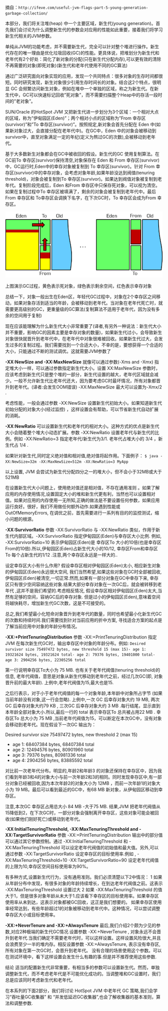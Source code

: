 摘自：`http://ifeve.com/useful-jvm-flags-part-5-young-generation-garbage-collection/`

本部分，我们将关注堆(heap) 中一个主要区域，新生代(young generation)。首先我们会讨论为什么调整新生代的参数会对应用的性能如此重要，接着我们将学习新生代相关的JVM参数。

单纯从JVM的功能考虑，并不需要新生代，完全可以针对整个堆进行操作。新生代存在的唯一理由是优化垃圾回收(GC)的性能。更具体说，把堆划分为新生代和老年代有2个好处：简化了新对象的分配(只在新生代分配内存),可以更有效的清除不再需要的对象(即死对象)(新生代和老年代使用不同的GC算法)

通过广泛研究面向对象实现的应用，发现一个共同特点：很多对象的生存时间都很短。同时研究发现，新生对象很少引用生存时间长的对象。结合这2个特点，很明显 GC 会频繁访问新生对象，例如在堆中一个单独的区域，称之为新生代。在新生代中，GC可以快速标记回收”死对象”，而不需要扫描整个Heap中的存活一段时间的”老对象”。



SUN/Oracle 的HotSpot JVM 又把新生代进一步划分为3个区域：一个相对大点的区域，称为”伊甸园区(Eden)”；两个相对小点的区域称为”From 幸存区(survivor)”和”To 幸存区(survivor)”。按照规定,新对象会首先分配在 Eden 中(如果新对象过大，会直接分配在老年代中)。在GC中，Eden 中的对象会被移动到survivor中，直至对象满足一定的年纪(定义为熬过GC的次数),会被移动到老年代。

基于大多数新生对象都会在GC中被收回的假设。新生代的GC 使用复制算法。在GC前To 幸存区(survivor)保持清空,对象保存在 Eden 和 From 幸存区(survivor)中，GC运行时,Eden中的幸存对象被复制到 To 幸存区(survivor)。针对 From 幸存区(survivor)中的幸存对象，会考虑对象年龄,如果年龄没达到阀值(tenuring threshold)，对象会被复制到To 幸存区(survivor)。如果达到阀值对象被复制到老年代。复制阶段完成后，Eden 和From 幸存区中只保存死对象，可以视为清空。如果在复制过程中To 幸存区被填满了，剩余的对象会被复制到老年代中。最后 From 幸存区和 To幸存区会调换下名字，在下次GC时，To 幸存区会成为From 幸存区。

![24](./assert/24.png)

上图演示GC过程，黄色表示死对象，绿色表示剩余空间，红色表示幸存对象

总结一下，对象一般出生在Eden区，年轻代GC过程中，对象在2个幸存区之间移动，如果对象存活到适当的年龄，会被移动到老年代。当对象在老年代死亡时，就需要更高级别的GC，更重量级的GC算法(复制算法不适用于老年代，因为没有多余的空间用于复制)

现在应该能理解为什么新生代大小非常重要了(译者,有另外一种说法：新生代大小并不重要，影响GC的因素主要是幸存对象的数量)，如果新生代过小，会导致新生对象很快就晋升到老年代中，在老年代中对象很难被回收。如果新生代过大，会发生过多的复制过程。我们需要找到一个合适大小，不幸的是，要想获得一个合适的大小，只能通过不断的测试调优。这就需要JVM参数了

**-XX:NewSize and -XX:MaxNewSize**
就像可以通过参数(-Xms and -Xmx) 指定堆大小一样，可以通过参数指定新生代大小。设置 XX:MaxNewSize 参数时，应该考虑到新生代只是整个堆的一部分，新生代设置的越大，老年代区域就会减少。一般不允许新生代比老年代还大，因为要考虑GC时最坏情况，所有对象都晋升到老年代。(译者:会发生OOM错误) -XX:MaxNewSize 最大可以设置为-Xmx/2 .

考虑性能，一般会通过参数 -XX:NewSize 设置新生代初始大小。如果知道新生代初始分配的对象大小(经过监控) ，这样设置会有帮助，可以节省新生代自动扩展的消耗。

**-XX:NewRatio**
可以设置新生代和老年代的相对大小。这种方式的优点是新生代大小会随着整个堆大小动态扩展。参数 -XX:NewRatio 设置老年代与新生代的比例。例如 -XX:NewRatio=3 指定老年代/新生代为3/1. 老年代占堆大小的 3/4 ，新生代占 1/4 .

如果针对新生代,同时定义绝对值和相对值,绝对值将起作用。下面例子：
`$ java -XX:NewSize=32m -XX:MaxNewSize=512m -XX:NewRatio=3 MyApp`

以上设置, JVM 会尝试为新生代分配四分之一的堆大小，但不会小于32MB或大于521MB

在设置新生代大小问题上，使用绝对值还是相对值，不存在通用准则 。如果了解应用的内存使用情况,设置固定大小的堆和新生代更有利，当然也可以设置相对值。如果对应用的内存使用一无所知,正确的做法是不要设置任何参数，如果应用运行良好。很好，我们不用做任何额外动作.如果遇到性能或OutOfMemoryErrors, 在调优之前，首先需要进行一系列有目的的监控测试，缩小问题的根源。

**-XX:SurvivorRatio**
参数 -XX:SurvivorRatio 与 -XX:NewRatio 类似，作用于新生代内部区域。-XX:SurvivorRatio 指定伊甸园区(Eden)与幸存区大小比例. 例如, -XX:SurvivorRatio=10 表示伊甸园区(Eden)是 幸存区To 大小的10倍(也是幸存区From的10倍).所以,伊甸园区(Eden)占新生代大小的10/12, 幸存区From和幸存区To 每个占新生代的1/12 .注意,两个幸存区永远是一样大的..

设定幸存区大小有什么作用? 假设幸存区相对伊甸园区(Eden)太小, 相应新生对象的伊甸园区(Eden)永远很大空间, 我们当然希望,如果这些对象在GC时全部被回收,伊甸园区(Eden)被清空,一切正常.然而,如果有一部分对象在GC中幸存下来, 幸存区只有很少空间容纳这些对象.结果大部分幸存对象在一次GC后，就会被转移到老年代 ,这并不是我们希望的.考虑相反情况, 假设幸存区相对伊甸园区(Eden)太大,当然有足够的空间，容纳GC后的幸存对象. 但是过小的伊甸园区(Eden),意味着空间将越快耗尽，增加新生代GC次数，这是不可接受的。

总之,我们希望最小化短命对象晋升到老年代的数量，同时也希望最小化新生代GC 的次数和持续时间.我们需要找到针对当前应用的折中方案, 寻找适合方案的起点是 了解当前应用中对象的年龄分布情况。

**-XX:+PrintTenuringDistribution**
参数 -XX:+PrintTenuringDistribution 指定JVM 在每次新生代GC时，输出幸存区中对象的年龄分布。例如:
`Desired survivor size 75497472 bytes, new threshold 15 (max 15)- age 1: 19321624 bytes, 19321624 total- age 2: 79376 bytes, 19401000 total- age 3: 2904256 bytes, 22305256 total`

第一行说明幸存区To大小为 75 MB. 也有关于老年代阀值(tenuring threshold)的信息, 老年代阀值，意思是对象从新生代移动到老年代之前，经过几次GC(即, 对象晋升前的最大年龄). 上例中,老年代阀值为15,最大也是15.

之后行表示，对于小于老年代阀值的每一个对象年龄,本年龄中对象所占字节 (如果当前年龄没有对象,这一行会忽略). 上例中,一次 GC 后幸存对象大约 19 MB, 两次GC 后幸存对象大约79 KB , 三次GC 后幸存对象大约 3 MB .每行结尾，显示直到本年龄全部对象大小.所以,最后一行的 total 表示幸存区To 总共被占用22 MB . 幸存区To 总大小为 75 MB ,当前老年代阀值为15，可以断定在本次GC中，没有对象会移动到老年代。现在假设下一次GC 输出为：

Desired survivor size 75497472 bytes, new threshold 2 (max 15)
- age 1: 68407384 bytes, 68407384 total
- age 2: 12494576 bytes, 80901960 total
- age 3: 79376 bytes, 80981336 total
- age 4: 2904256 bytes, 83885592 total

对比前一次老年代分布。明显的,年龄2和年龄3 的对象还保持在幸存区中，因为我们看到年龄3和4的对象大小与前一次年龄2和3的相同。同时发现幸存区中,有一部分对象已经被回收,因为本次年龄2的对象大小为 12MB ，而前一次年龄1的对象大小为 19 MB。最后可以看到最近的GC中，有68 MB 新对象，从伊甸园区移动到幸存区。

注意,本次GC 幸存区占用总大小 84 MB -大于75 MB. 结果,JVM 把老年代阀值从15降低到2，在下次GC时，一部分对象会强制离开幸存区，这些对象可能会被回收(如果他们刚好死亡)或移动到老年代。

**-XX:InitialTenuringThreshold, -XX:MaxTenuringThreshold and -XX:TargetSurvivorRatio**
参数 -XX:+PrintTenuringDistribution 输出中的部分值可以通过其它参数控制。通过 -XX:InitialTenuringThreshold 和 -XX:MaxTenuringThreshold 可以设定老年代阀值的初始值和最大值。另外,可以通过参数 -XX:TargetSurvivorRatio 设定幸存区的目标使用率.例如 , -XX:MaxTenuringThreshold=10 -XX:TargetSurvivorRatio=90 设定老年代阀值的上限为10,幸存区空间目标使用率为90%。

有多种方式,设置新生代行为，没有通用准则。我们必须清楚以下2中情况：
1 如果从年龄分布中发现，有很多对象的年龄持续增长，在到达老年代阀值之前。这表示 -XX:MaxTenuringThreshold 设置过大
2 如果 -XX:MaxTenuringThreshold 的值大于1，但是很多对象年龄从未大于1.应该看下幸存区的目标使用率。如果幸存区使用率从未到达，这表示对象都被GC回收，这正是我们想要的。 如果幸存区使用率经常达到，有些年龄超过1的对象被移动到老年代中。这种情况，可以尝试调整幸存区大小或目标使用率。

**-XX:+NeverTenure and -XX:+AlwaysTenure**
最后,我们介绍2个颇为少见的参数,对应2种极端的新生代GC情况.设置参数 -XX:+NeverTenure , 对象永远不会晋升到老年代.当我们确定不需要老年代时，可以这样设置。这样设置风险很大,并且会浪费至少一半的堆内存。相反设置参数 -XX:+AlwaysTenure, 表示没有幸存区,所有对象在第一次GC时，会晋升到老年代。
没有合理的场景使用这个参数。可以在测试环境中，看下这样设置会发生什么有趣的事.但是并不推荐使用这些参数.

结论
适当的配置新生代非常重要，有相当多的参数可以设置新生代。然而，单独调整新生代，而不考虑老年代是不可能优化成功的。当调整堆和GC设置时，我们总是应该同时考虑新生代和老年代。

在本系列的下面2部分，我们将讨论 HotSpot JVM 中老年代 GC 策略,我们会学习“吞吐量GC收集器” 和 “并发低延迟GC收集器”,也会了解收集器的基本准则，算法和调整参数.